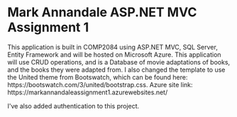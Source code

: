 <h1>Mark Annandale ASP.NET MVC Assignment 1</h1>

<p>This application is built in COMP2084 using ASP.NET MVC, SQL Server, Entity Framework
and will be hosted on Microsoft Azure. This application will use CRUD operations, and is a
Database of movie adaptations of books, and the books they were adapted from. I also changed 
the template to use the United theme from Bootswatch, which can be found here: https://bootswatch.com/3/united/bootstrap.css. 
Azure site link: https://markannandaleassignment1.azurewebsites.net/ 

I've also added authentication to this project.</p>